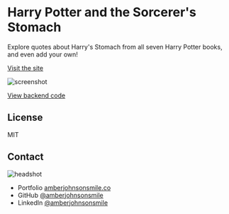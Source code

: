 # Harry Potter and the Sorcerer's Stomach
Explore quotes about Harry's Stomach from all seven Harry Potter books, and even add your own!

[Visit the site](https://hpstomach.firebaseapp.com/)

![screenshot](https://user-images.githubusercontent.com/31632938/36686881-18c4a552-1ae5-11e8-9af1-bf170e7f9d44.png)

[View backend code](https://github.com/amberjohnsonsmile/sorcerers-stomach-api)

## License

MIT

## Contact

![headshot](https://user-images.githubusercontent.com/31632938/36687301-64dd247c-1ae6-11e8-8b2d-63f602fc0100.jpg)

* Portfolio [amberjohnsonsmile.co](https://amberjohnsonsmile.co)
* GitHub [@amberjohnsonsmile](https://github.com/amberjohnsonsmile)
* LinkedIn [@amberjohnsonsmile](https://linkedin.com/in/amberjohnsonsmile)
